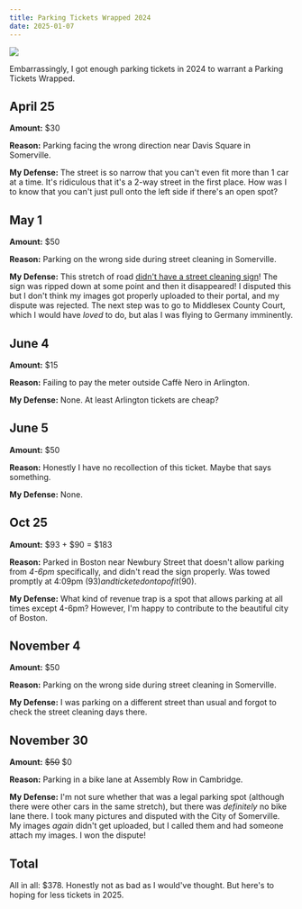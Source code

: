 ```yaml
---
title: Parking Tickets Wrapped 2024
date: 2025-01-07
---
```


![](/posts/parking24/wrapped.jpg)

Embarrassingly, I got enough parking tickets in 2024 to warrant a Parking Tickets Wrapped.

## April 25

**Amount:** $30

**Reason:** Parking facing the wrong direction near Davis Square in Somerville.

**My Defense:** The street is so narrow that you can't even fit more than 1 car at a time. It's ridiculous that it's a 2-way street in the first place. How was I to know that you can't just pull onto the left side if there's an open spot?

## May 1

**Amount:** $50

**Reason:** Parking on the wrong side during street cleaning in Somerville.

**My Defense:** This stretch of road [didn't have a street cleaning sign](/posts/parking24/IMG_5831.jpg)! The sign was ripped down at some point and then it disappeared! I disputed this but I don't think my images got properly uploaded to their portal, and my dispute was rejected. The next step was to go to Middlesex County Court, which I would have _loved_ to do, but alas I was flying to Germany imminently.

## June 4

**Amount:** $15

**Reason:** Failing to pay the meter outside Caffè Nero in Arlington.

**My Defense:** None. At least Arlington tickets are cheap?

## June 5

**Amount:** $50

**Reason:** Honestly I have no recollection of this ticket. Maybe that says something.

**My Defense:** None.

## Oct 25

**Amount:** $93 + $90 = $183

**Reason:** Parked in Boston near Newbury Street that doesn't allow parking from _4-6pm_ specifically, and didn't read the sign properly. Was towed promptly at 4:09pm ($93) and ticketed on top of it ($90).

**My Defense:** What kind of revenue trap is a spot that allows parking at all times except 4-6pm? However, I'm happy to contribute to the beautiful city of Boston.

## November 4

**Amount:** $50

**Reason:** Parking on the wrong side during street cleaning in Somerville.

**My Defense:** I was parking on a different street than usual and forgot to check the street cleaning days there.

## November 30

**Amount:** ~~$50~~ $0

**Reason:** Parking in a bike lane at Assembly Row in Cambridge.

**My Defense:** I'm not sure whether that was a legal parking spot (although there were other cars in the same stretch), but there was _definitely_ no bike lane there. I took many pictures and disputed with the City of Somerville. My images _again_ didn't get uploaded, but I called them and had someone attach my images. I won the dispute!

## Total

All in all: $378. Honestly not as bad as I would've thought. But here's to hoping for less tickets in 2025.
